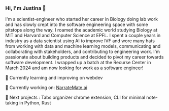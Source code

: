 ### Hi, I'm Justina 👋

I'm a scientist-engineer who started her career in Biology doing lab work and has slowly crept into the software engineering space with some pitstops along the way. I roamed the academic world studying Biology at MIT and Harvard and Computer Science at EPFL. I spent a couple years in industry as a data scientist using AI to improve IVF and wore many hats from working with data and machine learning models, communicating and collaborating with stakeholders, and contributing to engineering work. I'm passionate about building products and decided to pivot my career towards software development. I wrapped up a batch at the Recurse Center in March 2024 and am now looking for work as a software engineer!

🌱 Currently learning and improving on webdev

🔨 Currently working on: [NarrateMate.ai](https://narratemate.vercel.app/)

🔭 Next projects : Tabs organizer chrome extension, CLI for minimal note-taking in Python, Rust 

<!--
**justcho5/justcho5** is a ✨ _special_ ✨ repository because its `README.md` (this file) appears on your GitHub profile.

Here are some ideas to get you started:

- 🔭 I’m currently working on ...
- 🌱 I’m currently learning ...
- 👯 I’m looking to collaborate on ...
- 🤔 I’m looking for help with ...
- 💬 Ask me about ...
- 📫 How to reach me: ...
- 😄 Pronouns: ...
- ⚡ Fun fact: ...
💻 Let's talk about: 
-->
